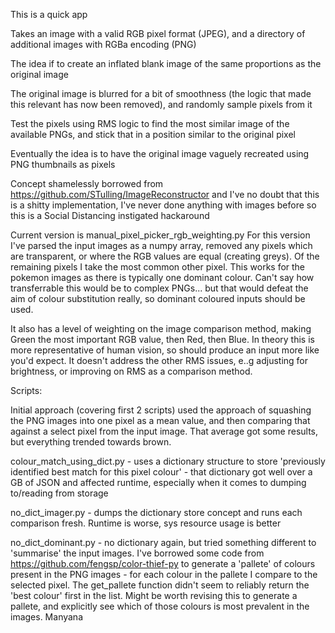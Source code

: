 This is a quick app

Takes an image with a valid RGB pixel format (JPEG), and a directory of additional images with RGBa encoding (PNG)

The idea if to create an inflated blank image of the same proportions as the original image

The original image is blurred for a bit of smoothness (the logic that made this relevant has now been removed), and randomly sample pixels from it

Test the pixels using RMS logic to find the most similar image of the available PNGs, and stick that in a position similar to the original pixel

Eventually the idea is to have the original image vaguely recreated using PNG thumbnails as pixels



Concept shamelessly borrowed from https://github.com/STulling/ImageReconstructor and I've no doubt that this is a shitty implementation, I've never done anything with images before so this is a Social Distancing instigated hackaround 

Current version is manual_pixel_picker_rgb_weighting.py
For this version I've parsed the input images as a numpy array, removed any pixels which are transparent, or where the RGB values are equal (creating greys). Of the remaining pixels I take the most common other pixel. This works for the pokemon images as there is typically one dominant colour. Can't say how transferrable this would be to complex PNGs... but that would defeat the aim of colour substitution really, so dominant coloured inputs should be used.

It also has a level of weighting on the image comparison method, making Green the most important RGB value, then Red, then Blue. In theory this is more representative of human vision, so should produce an input more like you'd expect. It doesn't address the other RMS issues, e..g adjusting for brightness, or improving on RMS as a comparison method.


Scripts:

Initial approach (covering first 2 scripts) used the approach of squashing the PNG images into one pixel as a mean value, and then comparing that against a select pixel from the input image. That average got some results, but everything trended towards brown.

colour_match_using_dict.py - uses a dictionary structure to store 'previously identified best match for this pixel colour' - that dictionary got well over a GB of JSON and affected runtime, especially when it comes to dumping to/reading from storage

no_dict_imager.py - dumps the dictionary store concept and runs each comparison fresh. Runtime is worse, sys resource usage is better

no_dict_dominant.py - no dictionary again, but tried something different to 'summarise' the input images. I've borrowed some code from https://github.com/fengsp/color-thief-py to generate a 'pallete' of colours present in the PNG images - for each colour in the pallete I compare to the selected pixel. The get_pallete function didn't seem to reliably return the 'best colour' first in the list. Might be worth revising this to generate a pallete, and explicitly see which of those colours is most prevalent in the images. Manyana
